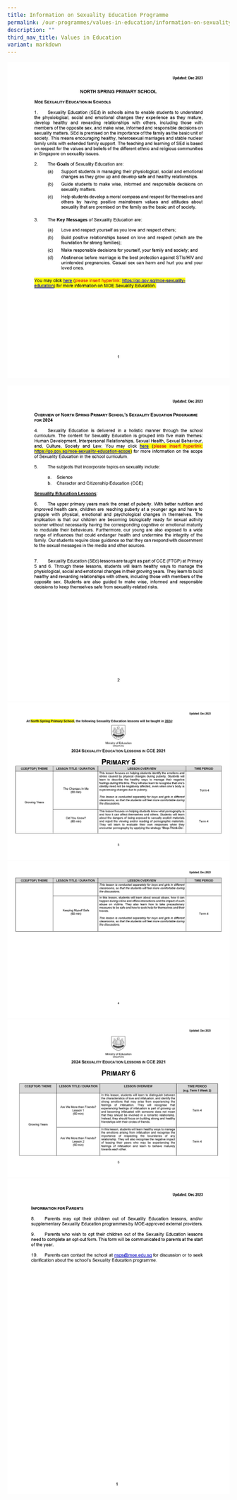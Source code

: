 ```yaml
---
title: Information on Sexuality Education Programme
permalink: /our-programmes/values-in-education/information-on-sexuality-education-programme/
description: ""
third_nav_title: Values in Education
variant: markdown
---
```


[![](/images/School_Website_Update__2024____Sexuality_Education_Page_1.jpg)](https://go.gov.sg/moe-sexuality-education)

[![](/images/School_Website_Update__2024____Sexuality_Education_Page_2.jpg)](https://go.gov.sg/moe-sexuality-education-scope)
![](/images/School_Website_Update__2024____Sexuality_Education_Page_3.jpg)
![](/images/School_Website_Update__2024____Sexuality_Education_Page_4.jpg)
![](/images/School_Website_Update__2024____Sexuality_Education_Page_5.jpg)
![](/images/School_Website_Update__2024____Sexuality_Education_Page_6.jpg)
